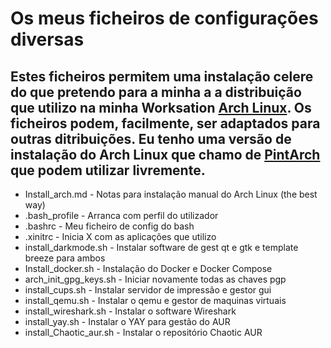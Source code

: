# Os meus ficheiros de configurações diversas
## Estes ficheiros permitem uma instalação celere do que pretendo para a minha a a distribuição que utilizo na minha  Worksation [Arch Linux](https://archlinux.org). Os ficheiros podem, facilmente, ser adaptados para outras ditribuições. Eu tenho uma versão de instalação do Arch Linux que chamo de [PintArch](https://github.com/dpnpinto/PintArch) que podem utilizar livremente.

- Install_arch.md - Notas para instalação manual do Arch Linux (the best way)
- .bash_profile - Arranca com perfil do utilizador
- .bashrc - Meu ficheiro de config do bash
- .xinitrc - Inicia X com as aplicações que utilizo
- install_darkmode.sh - Instalar software de gest qt e gtk e template breeze para ambos
- Install_docker.sh - Instalação do Docker e Docker Compose
- arch_init_gpg_keys.sh - Iniciar novamente todas as chaves pgp
- install_cups.sh - Instalar servidor de impressão e gestor gui
- install_qemu.sh - Instalar o qemu e gestor de maquinas virtuais
- install_wireshark.sh - Instalar o software Wireshark
- install_yay.sh - Instalar o YAY para gestão do AUR
- install_Chaotic_aur.sh - Instalar o repositório Chaotic AUR
